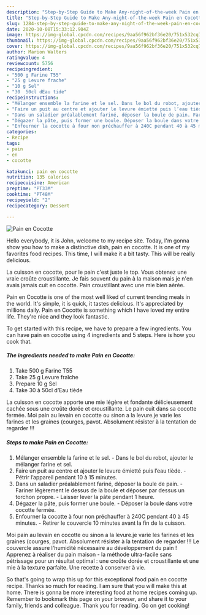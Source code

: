 ```yaml
---
description: "Step-by-Step Guide to Make Any-night-of-the-week Pain en Cocotte"
title: "Step-by-Step Guide to Make Any-night-of-the-week Pain en Cocotte"
slug: 1284-step-by-step-guide-to-make-any-night-of-the-week-pain-en-cocotte
date: 2020-10-08T15:33:12.904Z
image: https://img-global.cpcdn.com/recipes/9aa56f962bf36e20/751x532cq70/pain-en-cocotte-photo-principale-de-la-recette.jpg
thumbnail: https://img-global.cpcdn.com/recipes/9aa56f962bf36e20/751x532cq70/pain-en-cocotte-photo-principale-de-la-recette.jpg
cover: https://img-global.cpcdn.com/recipes/9aa56f962bf36e20/751x532cq70/pain-en-cocotte-photo-principale-de-la-recette.jpg
author: Marion Walters
ratingvalue: 4
reviewcount: 5756
recipeingredient:
- "500 g Farine T55"
- "25 g Levure frache"
- "10 g Sel"
- "30  50cl dEau tide"
recipeinstructions:
- "Mélanger ensemble la farine et le sel. Dans le bol du robot, ajouter le mélanger farine et sel."
- "Faire un puit au centre et ajouter le levure émietté puis l’eau tiède. Pétrir l’appareil pendant 10 à 15 minutes."
- "Dans un saladier préalablement fariné, déposer la boule de pain. Fariner légèrement le dessus de la boule et déposer par dessus un torchon propre. Laisser lever la pâte pendant 1 heure."
- "Dégazer la pâte, puis former une boule. Déposer la boule dans votre cocotte fermée."
- "Enfourner la cocotte à four non préchauffer à 240C pendant 40 à 45 minutes. Retirer le couvercle 10 minutes avant la fin de la cuisson."
categories:
- Recipe
tags:
- pain
- en
- cocotte

katakunci: pain en cocotte 
nutrition: 135 calories
recipecuisine: American
preptime: "PT33M"
cooktime: "PT48M"
recipeyield: "2"
recipecategory: Dessert

---
```



![Pain en Cocotte](https://img-global.cpcdn.com/recipes/9aa56f962bf36e20/751x532cq70/pain-en-cocotte-photo-principale-de-la-recette.jpg)

Hello everybody, it is John, welcome to my recipe site. Today, I'm gonna show you how to make a distinctive dish, pain en cocotte. It is one of my favorites food recipes. This time, I will make it a bit tasty. This will be really delicious.

La cuisson en cocotte, pour le pain c&#39;est juste le top. Vous obtenez une vraie croûte croustillante. Je fais souvent du pain à la maison mais je n&#39;en avais jamais cuit en cocotte. Pain croustillant avec une mie bien aèrée.

Pain en Cocotte is one of the most well liked of current trending meals in the world. It's simple, it is quick, it tastes delicious. It's appreciated by millions daily. Pain en Cocotte is something which I have loved my entire life. They're nice and they look fantastic.


To get started with this recipe, we have to prepare a few ingredients. You can have pain en cocotte using 4 ingredients and 5 steps. Here is how you cook that.

<!--inarticleads1-->

##### The ingredients needed to make Pain en Cocotte:

1. Take 500 g Farine T55
1. Take 25 g Levure fraîche
1. Prepare 10 g Sel
1. Take 30 à 50cl d’Eau tiède


La cuisson en cocotte apporte une mie légère et fondante délicieusement cachée sous une croûte dorée et croustillante. Le pain cuit dans sa cocotte fermée. Moi pain au levain en cocotte ou sinon a la levure.je varie les farines et les graines (courges, pavot. Absolument résister à la tentation de regarder !!! 

<!--inarticleads2-->

##### Steps to make Pain en Cocotte:

1. Mélanger ensemble la farine et le sel. - Dans le bol du robot, ajouter le mélanger farine et sel.
1. Faire un puit au centre et ajouter le levure émietté puis l’eau tiède. - Pétrir l’appareil pendant 10 à 15 minutes.
1. Dans un saladier préalablement fariné, déposer la boule de pain. - Fariner légèrement le dessus de la boule et déposer par dessus un torchon propre. - Laisser lever la pâte pendant 1 heure.
1. Dégazer la pâte, puis former une boule. - Déposer la boule dans votre cocotte fermée.
1. Enfourner la cocotte à four non préchauffer à 240C pendant 40 à 45 minutes. - Retirer le couvercle 10 minutes avant la fin de la cuisson.


Moi pain au levain en cocotte ou sinon a la levure.je varie les farines et les graines (courges, pavot. Absolument résister à la tentation de regarder !!! Le couvercle assure l&#39;humidité nécessaire au développement du pain ! Apprenez à réaliser du pain maison - la méthode ultra-facile sans pétrissage pour un résultat optimal : une croûte dorée et croustillante et une mie à la texture parfaite. Une recette à conserver à vie. 

So that's going to wrap this up for this exceptional food pain en cocotte recipe. Thanks so much for reading. I am sure that you will make this at home. There is gonna be more interesting food at home recipes coming up. Remember to bookmark this page on your browser, and share it to your family, friends and colleague. Thank you for reading. Go on get cooking!
